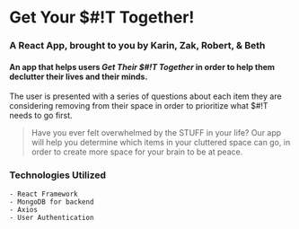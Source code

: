 # Get Your $\#!T Together! #

### A React App, brought to you by Karin, Zak, Robert, & Beth ###


#### An app that helps users _Get Their $\#!T Together_ in order to help them declutter their lives and their minds. ####


The user is presented with a series of questions about each item they are considering removing from their space in order to prioritize what $\#!T needs to go first.



> Have you ever felt overwhelmed by the STUFF in your life?  Our app will help you determine which items in your cluttered space can go, in order to create more space for your brain to be at peace.



### Technologies Utilized ###
```
- React Framework
- MongoDB for backend
- Axios
- User Authentication
```

